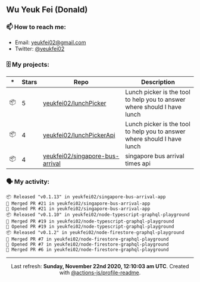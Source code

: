 ## Wu Yeuk Fei (Donald)

### 📫 How to reach me:

- Email: [yeukfei02@gmail.com](yeukfei02@gmail.com)
- Twitter: [@yeukfei02](https://twitter.com/yeukfei02)

### 🗄 My projects:

|*|Stars|Repo|Description|
|---|---|---|---|
| 📦 | 5 | [yeukfei02/lunchPicker](https://github.com/yeukfei02/lunchPicker) | Lunch picker is the tool to help you to answer where should I have lunch |
| 📦 | 4 | [yeukfei02/lunchPickerApi](https://github.com/yeukfei02/lunchPickerApi) | Lunch picker is the tool to help you to answer where should I have lunch |
| 📦 | 4 | [yeukfei02/singapore-bus-arrival](https://github.com/yeukfei02/singapore-bus-arrival) | singapore bus arrival times api |

### 🗣 My activity:

```
📦 Released "v0.1.13" in yeukfei02/singapore-bus-arrival-app
🎉 Merged PR #21 in yeukfei02/singapore-bus-arrival-app
💪 Opened PR #21 in yeukfei02/singapore-bus-arrival-app
📦 Released "v0.1.10" in yeukfei02/node-typescript-graphql-playground
🎉 Merged PR #19 in yeukfei02/node-typescript-graphql-playground
💪 Opened PR #19 in yeukfei02/node-typescript-graphql-playground
📦 Released "v0.1.2" in yeukfei02/node-firestore-graphql-playground
🎉 Merged PR #7 in yeukfei02/node-firestore-graphql-playground
💪 Opened PR #7 in yeukfei02/node-firestore-graphql-playground
🎉 Merged PR #6 in yeukfei02/node-firestore-graphql-playground
```

<!-- <img src="https://github-readme-stats.vercel.app/api?username=yeukfei02&show_icons=true&count_private=true&theme=radical" />

<img src="https://github-readme-stats.vercel.app/api/top-langs/?username=yeukfei02&theme=radical" /> -->

---

<p align="center">Last refresh: <b>Sunday, November 22nd 2020, 12:10:03 am UTC</b>. Created with <a href=https://github.com/marketplace/actions/profile-readme>@actions-js/profile-readme</a>.</p>
